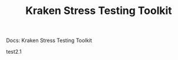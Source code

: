 ﻿---
title: Kraken Stress Testing Toolkit
layout: default
nav_order: 1
---
Docs: Kraken Stress Testing Toolkit

test2.1

